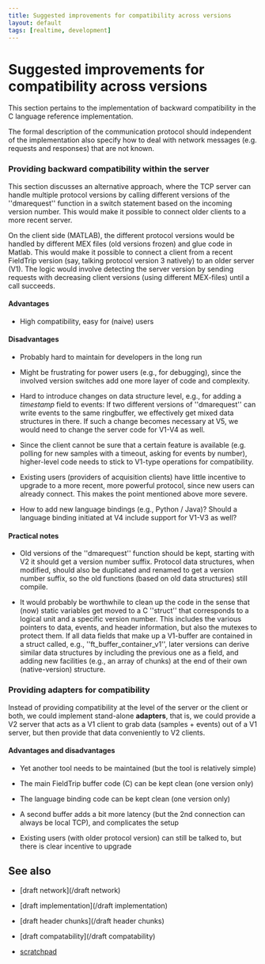 ```yaml
---
title: Suggested improvements for compatibility across versions
layout: default
tags: [realtime, development]
---
```


# Suggested improvements for compatibility across versions

This section pertains to the implementation of backward compatibility in the C language reference implementation. 

The formal description of the communication protocol should independent of the implementation also specify how to deal with network messages (e.g. requests and responses) that are not known.  

### Providing backward compatibility within the server

This section discusses an alternative approach, where the TCP server can handle multiple protocol versions by calling different versions
of the ''dmarequest'' function in a switch statement based on the incoming version number. This would make it possible to connect older clients
to a more recent server.

On the client side (MATLAB), the different protocol versions would be handled by different MEX files (old versions frozen) and glue code in Matlab. 
This would make it possible to connect a client from a recent FieldTrip version (say, talking protocol version 3 natively) to an older server (V1).
The logic would involve detecting the server version by sending requests with decreasing client versions (using different MEX-files) until a call succeeds.

#### Advantages

*  High compatibility, easy for (naive) users

#### Disadvantages

*  Probably hard to maintain for developers in the long run

*  Might be frustrating for power users (e.g., for debugging), since the involved version switches add one more layer of code and complexity.

*  Hard to introduce changes on data structure level, e.g., for adding a *timestamp* field to events: If two different versions of ''dmarequest'' can write events to the same ringbuffer, we effectively get mixed data structures in there. If such a change becomes necessary at V5, we would need to change the server code for V1-V4 as well.

*  Since the client cannot be sure that a certain feature is available (e.g. polling for new samples with a timeout, asking for events by number), higher-level code needs to stick to V1-type operations for compatibility.

*  Existing users (providers of acquisition clients) have little incentive to upgrade to a more recent, more powerful protocol, since new users can already connect. This makes the point mentioned above more severe.

*  How to add new language bindings (e.g., Python / Java)? Should a language binding initiated at V4 include support for V1-V3 as well?
 
#### Practical notes

*  Old versions of the ''dmarequest'' function should be kept, starting with V2 it should get a version number suffix. Protocol data structures, when modified, should also be duplicated and renamed to get a version number suffix, so the old functions (based on old data structures) still compile.

*  It would probably be worthwhile to clean up the code in the sense that (now) static variables get moved to a C ''struct'' that corresponds to a logical unit and a specific version number. This includes the various pointers to data, events, and header information, but also the mutexes to protect them. If all data fields that make up a V1-buffer are contained in a struct called, e.g., ''ft_buffer_container_v1'', later versions can derive similar data structures by including the previous one as a field, and adding new facilities (e.g., an array of chunks) at the end of their own (native-version) structure.

### Providing adapters for compatibility

Instead of providing compatibility at the level of the server or the client or both, we could implement stand-alone **adapters**, that is, we could provide a V2 server that acts as a V1 client to grab data (samples + events) out of a V1 server, but then provide that data conveniently to V2 clients.

#### Advantages and disadvantages

*  Yet another tool needs to be maintained (but the tool is relatively simple)

*  The main FieldTrip buffer code (C) can be kept clean (one version only)

*  The language binding code can be kept clean (one version only)

*  A second buffer adds a bit more latency (but the 2nd connection can always be local TCP), and complicates the setup

*  Existing users (with older protocol version) can still be talked to, but there is clear incentive to upgrade 

## See also

*  [draft network](/draft network)

*  [draft implementation](/draft implementation)

*  [draft header chunks](/draft header chunks)

*  [draft compatability](/draft compatability)

*  [scratchpad](/scratchpad)

